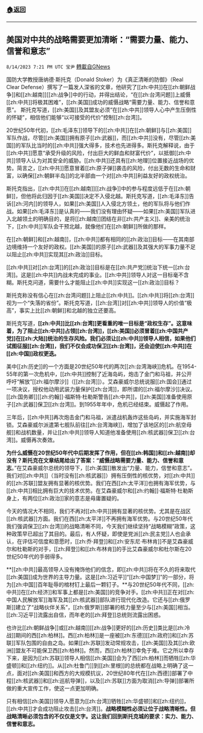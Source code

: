 ###  [:house:返回](README.md)
---


## 美国对中共的战略需要更加清晰：“需要力量、能力、信誉和意志”
`8/14/2023 7:21 PM UTC 宝尹` [轉載自GNews](https://gnews.org/articles/1552766)

国防大学教授唐纳德·斯托克（Donald Stoker）为《真正清晰的防御》（Real Clear Defense）撰写了一篇发人深省的文章，他研究了[[zh:中共]]在[[zh:朝鲜战争]]和[[zh:越南]][[zh:战争]]中的行动，并得出结论，“在[[zh:台湾问题]]上威慑[[zh:中共]]将极其困难”，[[zh:美国]]成功的威慑战略“需要力量、能力、信誉和意愿”。 斯托克写道，[[zh:美国]]及其盟友必须“在[[zh:中共]]领导人心中产生压倒性的怀疑”，相信他们能够“以可接受的代价”控制[[zh:台湾]]。

20世纪50年代初，[[zh:毛泽东]]领导下的[[zh:中共]]在[[zh:朝鲜]]与[[zh:美国]]军队作战，尽管[[zh:美国]]拥有原子[[zh:武器]]，而[[zh:中共]]没有，尽管[[zh:美国]]的军队比当时的[[zh:中共]]强大得多，技术也先进得多。斯托克解释说，由于[[zh:中共]]愿意“承受升级的风险，付出巨大的鲜血和财富代价”，以抵御[[zh:中共]]领导人认为对其安全的威胁。[[zh:中共]]还具有[[zh:地理]]位置接近战场的优势。简言之，[[zh:中共]]愿意冒着[[zh:原子弹]]袭击的风险，付出无数的生命和财富，以确保[[zh:朝鲜半岛]]的北半部由一个对[[zh:中共]]利益友好的政权统治。

斯托克指出，[[zh:中共]]在[[zh:越南]][[zh:战争]]中的参与程度远低于在[[zh:朝鲜]]，但他将此归因于[[zh:美国]]决定不入侵北越。斯托克写道，[[zh:毛泽东]]告诉[[zh:河内]]的领导人，如果[[zh:美国]]人入侵北方领土，他的军队将与他们作战。如果[[zh:毛泽东]]是认真的——我们没有理由怀疑——如果[[zh:美国]]军队进入北越领土的明确目的，是将[[zh:越南]]团结在非[[zh:共产主义]]、亲美的统治下，[[zh:中共]]军队会干预北越，就像他们在[[zh:朝鲜]]所做的那样。

在[[zh:朝鲜]]和[[zh:越南]]，[[zh:中共]]都有相同的[[zh:政治]]目标——在其南部边境维持一个友好的政权。[[zh:美国]]的原子[[zh:武器]]及其强大的军事力量不足以阻止[[zh:中共]]实现其[[zh:政治]]目标。

[[zh:中共]]对[[zh:台湾]]的[[zh:政治]]目标是在[[zh:共产党]]统治下统一[[zh:台湾]]。这是[[zh:中共]]内战未完成的事业。[[zh:中共]]领导人对这一目标毫不含糊。斯托克问道，需要什么才能阻止[[zh:中共]]实现这一[[zh:政治]]目标？

斯托克称没有信心在[[zh:台湾问题]]上阻止[[zh:中共]]。[[zh:中共]]将[[zh:台湾]]视为一个“失落的省份”。斯托克写道，[[zh:台湾]]对[[zh:中共]]领导人的价值“极高”，事实上比[[zh:朝鲜]]和北越的独立还要高。

斯托克写道，**[[zh:中共]]比[[zh:台湾]]更看重的唯一目标是“政权生存”。这意味着，为了阻止[[zh:中共]]占领[[zh:台湾]]，[[zh:美国]]必须冒着[[zh:中国共产党]]在[[zh:大陆]]统治的生存风险。我们必须让[[zh:中共]]领导人相信，如果他们试图征服[[zh:台湾]]，我们不仅会成功保卫[[zh:台湾]]，还会迫使[[zh:中共]]在[[zh:中国]]政权更迭。**

美中[[zh:历史]]的一个方面是20世纪50年代的两次[[zh:台湾海峡]]危机。在1954-55年的第一次危机中，[[zh:中共]]控制了近海岛屿，炮击了金门和马祖，并公开呼吁“解放”[[zh:福尔摩沙]]（[[zh:台湾]]）。艾森豪威尔总统说服[[zh:国会]]通过一项决议，授权他动用武装力量保护[[zh:台湾]]，即所谓的[[zh:福尔摩沙]]决议。[[zh:国务卿]][[zh:约翰]]·福斯特·杜勒斯警告[[zh:中共]]，[[zh:美国]]准备使用原子[[zh:武器]]保卫[[zh:台湾]]。到1955年年中，危机已经结束。威慑起了作用。

三年后，[[zh:中共]]再次炮击金门和马祖，派遣战机轰炸这些岛屿，并实施海军封锁。艾森豪威尔派遣第七舰队前往[[zh:台湾海峡]]，增加了该地区的[[zh:航空母舰]]和战机数量，并让[[zh:中共]]领导人知道他准备使用[[zh:核武器]]保卫[[zh:台湾]]。威慑再次奏效。

**为什么威慑在20世纪50年代中后期发挥了作用，但在[[zh:韩国]]和[[zh:越南]]却没有？斯托克在文章结尾给出了答案：“威慑战略需要力量、能力、信誉和意志**。”在艾森豪威尔总统的领导下，[[zh:美国]]散发出“力量、能力，信誉和意志”。我们对[[zh:中共]]（当时没有[[zh:核武器]]）拥有压倒性的核优势，对[[zh:中共]]的[[zh:苏联]]盟友拥有显著的核优势。我们在西[[zh:太平洋]]也拥有海军优势，与[[zh:中共]]相比拥有巨大的技术优势。在艾森豪威尔和[[zh:约翰]]·福斯特·杜勒斯身上，有两位[[zh:政治]]家的意志是毋庸置疑的。

今天的情况大不相同，我们不再对[[zh:中共]]拥有显著的核优势。尤其是在战区[[zh:核武器]]方面。我们在西[[zh:太平洋]]不再拥有海军优势。与20世纪50年代我们强调保卫[[zh:台湾]]的战略清晰不同，今天我们继续坚持“战略模糊”政策，这种政策早已超出了其目的。最后，有人怀疑，即使是党派[[zh:民主党]]人也会承认，在评估可信度和意愿时，[[zh:乔·拜登]]和[[zh:安东尼·布林肯]]不是艾森豪威尔和杜勒斯的对手，[[zh:拜登]]和[[zh:布林肯]]的手比艾森豪威尔和杜尔斯在20世纪50年代的手弱得多。

**[[zh:中共]]最高领导人没有掩饰他们的信念，即[[zh:中共]]将在不久的将来取代[[zh:美国]]成为世界的主导力量。这是[[zh:习近平]]“[[zh:中国梦]]”的一部分，将为[[zh:中国]]百年耻辱的棺材钉上最后一颗钉子。**与20世纪50年代不同，[[zh:中共]]在[[zh:经济]]和军事上都是[[zh:美国]]的竞争对手。[[zh:中共]]正在对[[zh:中国人民解放军]]海军及其[[zh:核武器]]部队进行现代化改造。它还与[[zh:俄罗斯]]建立了“战略伙伴关系”，[[zh:俄罗斯]]部署的核力量至少与[[zh:美国]]相当。[[zh:习近平]]流露出自信，而年老的[[zh:拜登]]总统则流露出困惑。

也许比[[zh:朝鲜战争]]或[[zh:越南]][[zh:战争]]更好的[[zh:历史]]类比是[[zh:冷战]]期间的西[[zh:柏林]]。西[[zh:柏林]]是一座被[[zh:东德]][[zh:政府]]和[[zh:苏联]]军队包围的自由之岛。如果[[zh:苏联]]发动常规攻击，[[zh:美国]]及其[[zh:欧洲]]盟友不可能保卫西[[zh:柏林]]。然而，西[[zh:柏林]]幸免于难。它之所以幸存下来，是因为[[zh:苏联]]领导人相信[[zh:美国]]会为了西[[zh:柏林]]而牺牲[[zh:华盛顿]]和[[zh:纽约]]。从[[zh:杜鲁门]]到[[zh:里根]]的总统都在战略上明确了这一点，面对[[zh:美国]]和西方的大规模抗议，20世纪80年代在[[zh:西德]]部署了中程[[zh:核武器]]和[[zh:巡航导弹]]，以及[[zh:苏联]]方面为取消[[zh:导弹]]部署所做的重大宣传工作，使这一点更加明确。

只有相信[[zh:美国]]领导人愿意为[[zh:台湾]]牺牲[[zh:华盛顿]]和[[zh:纽约]]，[[zh:中共]]才会成功阻止攻击[[zh:台湾]]。**战略模糊性必须让位于战略清晰性。但战略清晰必须包含的不仅仅是文字。这让我们回到斯托克城的要求：实力、能力、信誉和意志。**
